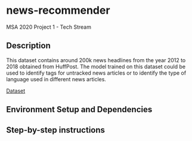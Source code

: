 # news-recommender
MSA 2020 Project 1 - Tech Stream

## Description
This dataset contains around 200k news headlines from the year 2012 to 2018 obtained from HuffPost. The model trained on this dataset could be used to identify tags for untracked news articles or to identify the type of language used in different news articles. 

[Dataset](https://www.kaggle.com/rmisra/news-category-dataset)

## Environment Setup and Dependencies


## Step-by-step instructions
